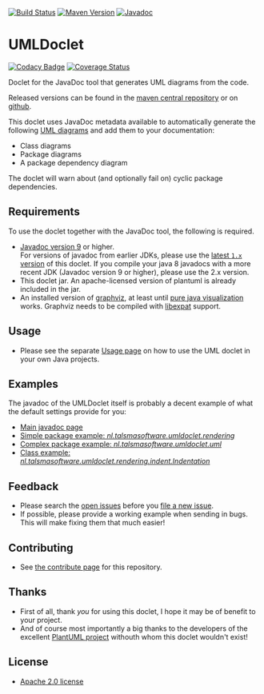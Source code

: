 [![Build Status][ci-img]][ci]
[![Maven Version][maven-img]][maven]
[![Javadoc][javadoc-img]][javadoc]

# UMLDoclet

[![Codacy Badge][codacy-img]][codacy]
[![Coverage Status][coveralls-img]][coveralls]

Doclet for the JavaDoc tool that generates UML diagrams from the code.  

Released versions can be found in the [maven central repository][maven]
or on [github](https://github.com/talsma-ict/umldoclet/releases).  

This doclet uses JavaDoc metadata available to automatically generate
the following [UML diagrams][plantuml] and add them to your documentation:

- Class diagrams
- Package diagrams
- A package dependency diagram

The doclet will warn about (and optionally fail on) cyclic package dependencies.

## Requirements

To use the doclet together with the JavaDoc tool, the following is required.

- [Javadoc version 9][doclet] or higher.  
  For versions of javadoc from earlier JDKs, please use the [latest `1.x` version][v1.x] of this doclet.
  If you compile your java 8 javadocs with a more recent JDK (Javadoc version 9 or higher), please use the 2.x version.
- This doclet jar. An apache-licensed version of plantuml is already included in the jar.
- An installed version of [graphviz](http://plantuml.com/graphviz-dot), at least until [pure java visualization](https://github.com/talsma-ict/umldoclet/issues/51) works.
  Graphviz needs to be compiled with [libexpat][libexpat] support.

## Usage

- Please see the separate [Usage page][Usage]
  on how to use the UML doclet in your own Java projects.

## Examples

The javadoc of the UMLDoclet itself is probably a decent example of what the
default settings provide for you:

- [Main javadoc page](https://javadoc.io/doc/nl.talsmasoftware/umldoclet)
- [Simple package example: _nl.talsmasoftware.umldoclet.rendering_](https://javadoc.io/page/nl.talsmasoftware/umldoclet/latest/nl/talsmasoftware/umldoclet/rendering/package-summary.html)
- [Complex package example: _nl.talsmasoftware.umldoclet.uml_](https://javadoc.io/page/nl.talsmasoftware/umldoclet/latest/nl/talsmasoftware/umldoclet/uml/package-summary.html)
- [Class example: _nl.talsmasoftware.umldoclet.rendering.indent.Indentation_](https://javadoc.io/page/nl.talsmasoftware/umldoclet/latest/nl/talsmasoftware/umldoclet/rendering/indent/Indentation.html)

## Feedback

- Please search the [open issues](https://github.com/talsma-ict/umldoclet/issues)
  before you [file a new issue](https://github.com/talsma-ict/umldoclet/issues/new).
- If possible, please provide a working example when sending in bugs.
  This will make fixing them that much easier!
  
## Contributing

- See [the contribute page](https://github.com/talsma-ict/umldoclet/contribute) for this repository.

## Thanks

- First of all, thank _you_ for using this doclet, I hope it may be of benefit to your project.
- And of course most importantly a big thanks to the developers of the excellent [PlantUML project][plantuml]
  withouth whom this doclet wouldn't exist!

## License

- [Apache 2.0 license](../LICENSE)

  [ci-img]: <https://travis-ci.org/talsma-ict/umldoclet.svg?branch=develop>
  [ci]: <https://travis-ci.org/talsma-ict/umldoclet>
  [coveralls-img]: <https://coveralls.io/repos/github/talsma-ict/umldoclet/badge.svg>
  [coveralls]: <https://coveralls.io/github/talsma-ict/umldoclet>
  [codacy]: <https://www.codacy.com/app/talsma-ict/umldoclet?utm_source=github.com&amp;utm_medium=referral&amp;utm_content=talsma-ict/umldoclet&amp;utm_campaign=Badge_Grade>
  [codacy-img]: <https://api.codacy.com/project/badge/Grade/b191c058492e466cb7044c1d53123d9a>
  [maven-img]: <https://img.shields.io/maven-metadata/v/http/central.maven.org/maven2/nl/talsmasoftware/umldoclet/maven-metadata.xml.svg>
  [maven]: <http://mvnrepository.com/artifact/nl.talsmasoftware/umldoclet>
  [javadoc-img]: <https://www.javadoc.io/badge/nl.talsmasoftware/umldoclet.svg>
  [javadoc]: <https://www.javadoc.io/doc/nl.talsmasoftware/umldoclet>
  
  [usage]: <usage.md>
  [v1.x]: <https://github.com/talsma-ict/umldoclet/tree/develop-v1>
  [plantuml]: <http://plantuml.com>
  [doclet]: <https://docs.oracle.com/javase/9/docs/api/jdk/javadoc/doclet/Doclet.html>
  [libexpat]: <https://github.com/libexpat/libexpat/releases>
